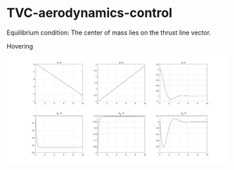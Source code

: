 # TVC-aerodynamics-control

Equilibrium condition: The center of mass lies on the thrust line vector.

Hovering

<img src="thrust_vector_hovering_control.jpg">
